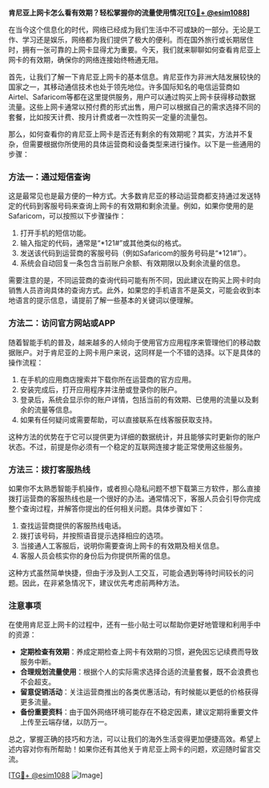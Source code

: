 **肯尼亚上网卡怎么看有效期？轻松掌握你的流量使用情况[[TG💪+ @esim1088](https://t.me/s/esim1088)]**

在当今这个信息化的时代，网络已经成为我们生活中不可或缺的一部分。无论是工作、学习还是娱乐，网络都为我们提供了极大的便利。而在国外旅行或长期居住时，拥有一张可靠的上网卡显得尤为重要。今天，我们就来聊聊如何查看肯尼亚上网卡的有效期，确保你的网络连接始终畅通无阻。

首先，让我们了解一下肯尼亚上网卡的基本信息。肯尼亚作为非洲大陆发展较快的国家之一，其移动通信技术也处于领先地位。许多国际知名的电信运营商如Airtel、Safaricom等都在这里提供服务，用户可以通过购买上网卡获得移动数据流量。这些上网卡通常以预付费的形式出售，用户可以根据自己的需求选择不同的套餐，比如按天计费、按月计费或者一次性购买一定量的流量包。

那么，如何查看你的肯尼亚上网卡是否还有剩余的有效期呢？其实，方法并不复杂，但需要根据你所使用的具体运营商和设备类型来进行操作。以下是一些通用的步骤：

### 方法一：通过短信查询

这是最常见也是最方便的一种方式。大多数肯尼亚的移动运营商都支持通过发送特定的代码到客服号码来查询上网卡的有效期和剩余流量。例如，如果你使用的是Safaricom，可以按照以下步骤操作：

1. 打开手机的短信功能。
2. 输入指定的代码，通常是“*121#”或其他类似的格式。
3. 发送该代码到运营商的客服号码（例如Safaricom的服务号码是“*121#”）。
4. 系统会自动回复一条包含当前账户余额、有效期限以及剩余流量的信息。

需要注意的是，不同运营商的查询代码可能有所不同，因此建议在购买上网卡时向销售人员咨询具体的查询方式。此外，如果您的手机语言不是英文，可能会收到本地语言的提示信息，请提前了解一些基本的关键词以便理解。

### 方法二：访问官方网站或APP

随着智能手机的普及，越来越多的人倾向于使用官方应用程序来管理他们的移动数据账户。对于肯尼亚的上网卡用户来说，这同样是一个不错的选择。以下是具体的操作流程：

1. 在手机的应用商店搜索并下载你所在运营商的官方应用。
2. 安装完成后，打开应用程序并注册或登录你的账户。
3. 登录后，系统会显示你的账户详情，包括当前的有效期、已使用的流量以及剩余的流量等信息。
4. 如果有任何疑问或需要帮助，可以直接联系在线客服获取支持。

这种方法的优势在于它可以提供更为详细的数据统计，并且能够实时更新你的账户状态。不过，前提是你必须有一个稳定的互联网连接才能正常使用这些服务。

### 方法三：拨打客服热线

如果你不太熟悉智能手机操作，或者担心隐私问题不想下载第三方软件，那么直接拨打运营商的客服热线也是一个很好的办法。通常情况下，客服人员会引导你完成整个查询过程，并解答你提出的任何相关问题。具体步骤如下：

1. 查找运营商提供的客服热线电话。
2. 拨打该号码，并按照语音提示选择相应的选项。
3. 当接通人工客服后，说明你需要查询上网卡的有效期及相关信息。
4. 客服人员会核实你的身份后为你提供所需的信息。

这种方式虽然简单快捷，但由于涉及到人工交互，可能会遇到等待时间较长的问题。因此，在非紧急情况下，建议优先考虑前两种方法。

### 注意事项

在使用肯尼亚上网卡的过程中，还有一些小贴士可以帮助你更好地管理和利用手中的资源：

- **定期检查有效期**：养成定期检查上网卡有效期的习惯，避免因忘记续费而导致服务中断。
- **合理规划流量使用**：根据个人的实际需求选择合适的流量套餐，既不会浪费也不会超支。
- **留意促销活动**：关注运营商推出的各类优惠活动，有时候能以更低的价格获得更多流量。
- **备份重要资料**：由于国外网络环境可能存在不稳定因素，建议定期将重要文件上传至云端存储，以防万一。

总之，掌握正确的技巧和方法，可以让我们的海外生活变得更加便捷高效。希望上述内容对你有所帮助！如果你还有其他关于肯尼亚上网卡的问题，欢迎随时留言交流。

[[TG💪+ @esim1088](https://t.me/s/esim1088) ![Image](https://i.postimg.cc/4NQfJmqS/Snipaste-2025-05-13-00-14-12.png)]